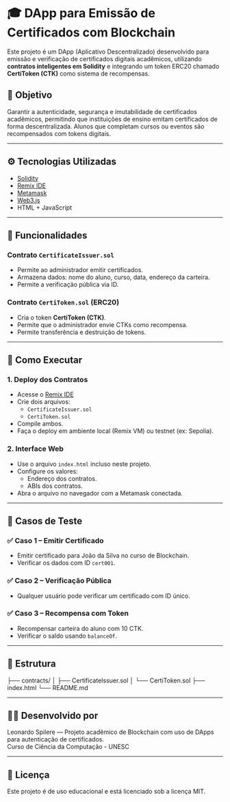 # 🎓 DApp para Emissão de Certificados com Blockchain

Este projeto é um DApp (Aplicativo Descentralizado) desenvolvido para emissão e verificação de certificados digitais acadêmicos, utilizando **contratos inteligentes em Solidity** e integrando um token ERC20 chamado **CertiToken (CTK)** como sistema de recompensas.

## 📌 Objetivo

Garantir a autenticidade, segurança e imutabilidade de certificados acadêmicos, permitindo que instituições de ensino emitam certificados de forma descentralizada. Alunos que completam cursos ou eventos são recompensados com tokens digitais.

---

## ⚙️ Tecnologias Utilizadas

- [Solidity](https://soliditylang.org/)
- [Remix IDE](https://remix.ethereum.org/)
- [Metamask](https://metamask.io/)
- [Web3.js](https://web3js.readthedocs.io/)
- HTML + JavaScript

---

## 🧠 Funcionalidades

### Contrato `CertificateIssuer.sol`
- Permite ao administrador emitir certificados.
- Armazena dados: nome do aluno, curso, data, endereço da carteira.
- Permite a verificação pública via ID.

### Contrato `CertiToken.sol` (ERC20)
- Cria o token **CertiToken (CTK)**.
- Permite que o administrador envie CTKs como recompensa.
- Permite transferência e destruição de tokens.

---

## 🚀 Como Executar

### 1. Deploy dos Contratos
- Acesse o [Remix IDE](https://remix.ethereum.org/)
- Crie dois arquivos:
  - `CertificateIssuer.sol`
  - `CertiToken.sol`
- Compile ambos.
- Faça o deploy em ambiente local (Remix VM) ou testnet (ex: Sepolia).

### 2. Interface Web
- Use o arquivo `index.html` incluso neste projeto.
- Configure os valores:
  - Endereço dos contratos.
  - ABIs dos contratos.
- Abra o arquivo no navegador com a Metamask conectada.

---

## 🧪 Casos de Teste

### ✅ Caso 1 – Emitir Certificado
- Emitir certificado para João da Silva no curso de Blockchain.
- Verificar os dados com ID `cert001`.

### ✅ Caso 2 – Verificação Pública
- Qualquer usuário pode verificar um certificado com ID único.

### ✅ Caso 3 – Recompensa com Token
- Recompensar carteira do aluno com 10 CTK.
- Verificar o saldo usando `balanceOf`.

---

## 📁 Estrutura

├── contracts/
│ ├── CertificateIssuer.sol
│ └── CertiToken.sol
├── index.html
└── README.md

---

## 👨‍🏫 Desenvolvido por

Leonardo Spilere — Projeto acadêmico de Blockchain com uso de DApps para autenticação de certificados.  
Curso de Ciência da Computação - UNESC

---

## 📝 Licença

Este projeto é de uso educacional e está licenciado sob a licença MIT.

